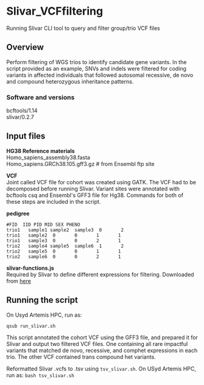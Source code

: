 # Slivar_VCFfiltering
Running Slivar CLI tool to query and filter group/trio VCF files

## Overview

Perform filtering of WGS trios to identify candidate gene variants. In the script provided as an example, SNVs and indels were filtered for coding variants in affected individuals that followed autosomal recessive, de novo and compound heterozygous inheritance patterns.     

### Software and versions 
bcftools/1.14   
slivar/0.2.7     

## Input files 

**HG38 Reference materials**   
Homo_sapiens_assembly38.fasta  
Homo_sapiens.GRCh38.105.gff3.gz # from Ensembl ftp site 

**VCF**   
Joint called VCF file for cohort was created using GATK. The VCF had to be decomposed before running Slivar. Variant sites were annotated with bcftools csq and Ensembl's GFF3 file for Hg38. Commands for both of these steps are included in the script. 

**pedigree**  

```
#FID  IID PID MID SEX PHENO
trio1   sample1 sample2  sample3  0       2
trio1   sample2  0       0       1       1
trio1   sample3  0       0       2       1
trio2   sample4 sample5  sample6  1       2
trio2   sample5  0       0       1       1
trio2   sample6  0       0       2       1
```

**slivar-functions.js**  
Required by Slivar to define different expressions for filtering. Downloaded from [here](https://github.com/brentp/slivar/blob/master/js/slivar-functions.js)

## Running the script 

On Usyd Artemis HPC, run as:  

`qsub run_slivar.sh`  

This script annotated the cohort VCF using the GFF3 file, and prepared it for Slivar and output two filtered VCF files. One containing all rare impactful variants that matched de novo, recessive, and comphet expressions in each trio. The other VCF contained trans compound het variants.  

Reformatted Slivar .vcfs to .tsv using `tsv_slivar.sh`. On USyd Artemis HPC, run as: `bash tsv_slivar.sh`   
